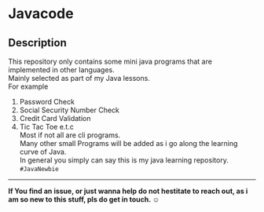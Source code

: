 # Javacode
## Description
This repository only contains some mini java programs that are implemented in other languages.  
Mainly selected as part of my Java lessons.    
For example
1. Password Check
2. Social Security Number Check
3. Credit Card Validation
4. Tic Tac Toe e.t.c   
Most if not all are cli programs.  
Many other small Programs will be added as i go along the learning curve of Java.  
In general you simply can say this is my java learning repository.
 `#JavaNewbie`  
 
 ---
 
**If You find an issue, or just wanna help do not hestitate to reach out, as i am so new to this stuff, pls do get in touch. :relaxed:**
